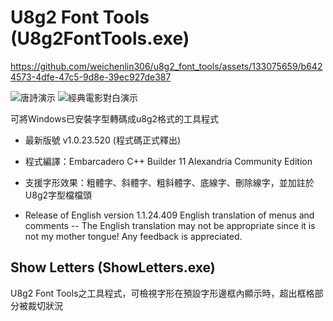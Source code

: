 # U8g2 Font Tools (U8g2FontTools.exe)

https://github.com/weichenlin306/u8g2_font_tools/assets/133075659/b6424573-4dfe-47c5-9d8e-39ec927de387

![唐詩演示](https://github.com/weichenlin306/u8g2_font_tools/assets/133075659/d64c8755-c695-4f98-9646-18bfc1cd5fe8) ![經典電影對白演示](https://github.com/weichenlin306/u8g2_font_tools/assets/133075659/215f957d-3b3d-47f0-8511-de8e35eb95ae)

可將Windows已安裝字型轉碼成u8g2格式的工具程式
- 最新版號 v1.0.23.520 (程式碼正式釋出)
- 程式編譯：Embarcadero C++ Builder 11 Alexandria Community Edition
- 支援字形效果：粗體字、斜體字、粗斜體字、底線字、刪除線字，並加註於U8g2字型檔檔頭

- Release of English version 1.1.24.409
  English translation of menus and comments
  -- The English translation may not be appropriate since it is not my mother tongue!
     Any feedback is appreciated.

## Show Letters (ShowLetters.exe)
U8g2 Font Tools之工具程式，可檢視字形在預設字形邊框內顯示時，超出框格部分被裁切狀況
